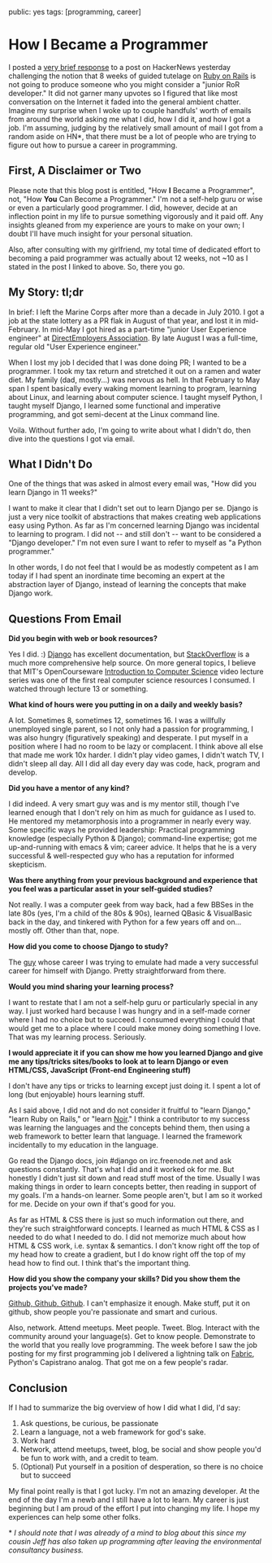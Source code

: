 public: yes
tags: [programming, career]

How I Became a Programmer
=========================

I posted a [very brief response](http://news.ycombinator.com/item?id=3268469) to a post on HackerNews yesterday challenging the notion that 8 weeks of guided tutelage on [Ruby on Rails](http://rubyonrails.org/) is not going to produce someone who you might consider a "junior RoR developer." It did not garner many upvotes so I figured that like most conversation on the Internet it faded into the general ambient chatter. Imagine my surprise when I woke up to couple handfuls' worth of emails from around the world asking me what I did, how I did it, and how I got a job. I'm assuming, judging by the relatively small amount of mail I got from a random aside on HN\*, that there must be a lot of people who are trying to figure out how to pursue a career in programming.

First, A Disclaimer or Two
--------------------------

Please note that this blog post is entitled, "How **I** Became a Programmer", not, "How **You** Can Become a Programmer." I'm not a self-help guru or wise or even a particularly good programmer. I did, however, decide at an inflection point in my life to pursue something vigorously and it paid off. Any insights gleaned from my experience are yours to make on your own; I doubt I'll have much insight for your personal situation.

Also, after consulting with my girlfriend, my total time of dedicated effort to becoming a paid programmer was actually about 12 weeks, not \~10 as I stated in the post I linked to above. So, there you go.

My Story: tl;dr
---------------

In brief: I left the Marine Corps after more than a decade in July 2010. I got a job at the state lottery as a PR flak in August of that year, and lost it in mid-February. In mid-May I got hired as a part-time "junior User Experience engineer" at [DirectEmployers Association](http://directemployers.org). By late August I was a full-time, regular old "User Experience engineer."

When I lost my job I decided that I was done doing PR; I wanted to be a programmer. I took my tax return and stretched it out on a ramen and water diet. My family (dad, mostly...) was nervous as hell. In that February to May span I spent basically every waking moment learning to program, learning about Linux, and learning about computer science. I taught myself Python, I taught myself Django, I learned some functional and imperative programming, and got semi-decent at the Linux command line.

Voila. Without further ado, I'm going to write about what I didn't do, then dive into the questions I got via email.

What I Didn't Do
----------------

One of the things that was asked in almost every email was, "How did you learn Django in 11 weeks?"

I want to make it clear that I didn't set out to learn Django per se. Django is just a very nice toolkit of abstractions that makes creating web applications easy using Python. As far as I'm concerned learning Django was incidental to learning to program. I did not -- and still don't -- want to be considered a "Django developer." I'm not even sure I want to refer to myself as "a Python programmer."

In other words, I do not feel that I would be as modestly competent as I am today if I had spent an inordinate time becoming an expert at the abstraction layer of Django, instead of learning the concepts that make Django work.

Questions From Email
--------------------

**Did you begin with web or book resources?**

Yes I did. :) [Django](http://djangoproject.com) has excellent documentation, but [StackOverflow](http://stackoverflow.com) is a much more comprehensive help source. On more general topics, I believe that MIT's OpenCourseware [Introduction to Computer Science](http://www.youtube.com/watch?v=k6U-i4gXkLM) video lecture series was one of the first real computer science resources I consumed. I watched through lecture 13 or something.

**What kind of hours were you putting in on a daily and weekly basis?**

A lot. Sometimes 8, sometimes 12, sometimes 16. I was a willfully unemployed single parent, so I not only had a passion for programming, I was also hungry (figuratively speaking) and desperate. I put myself in a position where I had no room to be lazy or complacent. I think above all else that made me work 10x harder. I didn't play video games, I didn't watch TV, I didn't sleep all day. All I did all day every day was code, hack, program and develop.

**Did you have a mentor of any kind?**

I did indeed. A very smart guy was and is my mentor still, though I've learned enough that I don't rely on him as much for guidance as I used to. He mentored my metamorphosis into a programmer in nearly every way. Some specific ways he provided leadership: Practical programming knowledge (especially Python & Django); command-line expertise; got me up-and-running with emacs & vim; career advice. It helps that he is a very successful & well-respected guy who has a reputation for informed skepticism.

**Was there anything from your previous background and experience that you feel was a particular asset in your self-guided studies?**

Not really. I was a computer geek from way back, had a few BBSes in the late 80s (yes, I'm a child of the 80s & 90s), learned QBasic & VisualBasic back in the day, and tinkered with Python for a few years off and on... mostly off. Other than that, nope.

**How did you come to choose Django to study?**

The [guy](http://bretthoerner.com) whose career I was trying to emulate had made a very successful career for himself with Django. Pretty straightforward from there.

**Would you mind sharing your learning process?**

I want to restate that I am not a self-help guru or particularly special in any way. I just worked hard because I was hungry and in a self-made corner where I had no choice but to succeed. I consumed everything I could that would get me to a place where I could make money doing something I love. That was my learning process. Seriously.

**I would appreciate it if you can show me how you learned Django and give me any tips/tricks sites/books to look at to learn Django or even HTML/CSS, JavaScript (Front-end Engineering stuff)**

I don't have any tips or tricks to learning except just doing it. I spent a lot of long (but enjoyable) hours learning stuff.

As I said above, I did not and do not consider it fruitful to "learn Django," "learn Ruby on Rails," or "learn [Noir](http://webnoir.org)." I think a contributor to my success was learning the languages and the concepts behind them, then using a web framework to better learn that language. I learned the framework incidentally to my education in the language.

Go read the Django docs, join \#django on irc.freenode.net and ask questions constantly. That's what I did and it worked ok for me. But honestly I didn't just sit down and read stuff most of the time. Usually I was making things in order to learn concepts better, then reading in support of my goals. I'm a hands-on learner. Some people aren't, but I am so it worked for me. Decide on your own if that's good for you.

As far as HTML & CSS there is just so much information out there, and they're such straightforward concepts. I learned as much HTML & CSS as I needed to do what I needed to do. I did not memorize much about how HTML & CSS work, i.e. syntax & semantics. I don't know right off the top of my head how to create a gradient, but I do know right off the top of my head how to find out. I think that's the important thing.

**How did you show the company your skills? Did you show them the projects you've made?**

[Github, Github, Github](http://github.com/mattdeboard). I can't emphasize it enough. Make stuff, put it on github, show people you're passionate and smart and curious.

Also, network. Attend meetups. Meet people. Tweet. Blog. Interact with the community around your language(s). Get to know people. Demonstrate to the world that you really love programming. The week before I saw the job posting for my first programming job I delivered a lightning talk on [Fabric](http://fabfile.org), Python's Capistrano analog. That got me on a few people's radar.

Conclusion
----------

If I had to summarize the big overview of how I did what I did, I'd say:

1.  Ask questions, be curious, be passionate
2.  Learn a language, not a web framework for god's sake.
3.  Work hard
4.  Network, attend meetups, tweet, blog, be social and show people you'd be fun to work with, and a credit to team.
5.  (Optional) Put yourself in a position of desperation, so there is no choice but to succeed

My final point really is that I got lucky. I'm not an amazing developer. At the end of the day I'm a newb and I still have a lot to learn. My career is just beginning but I am proud of the effort I put into changing my life. I hope my experiences can help some other folks.

\* *I should note that I was already of a mind to blog about this since my cousin Jeff has also taken up programming after leaving the environmental consultancy business.*
